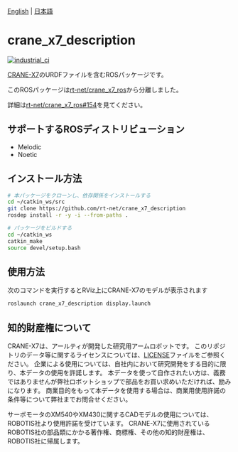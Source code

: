 [English](README.en.md) | [日本語](README.md)

# crane_x7_description

[![industrial_ci](https://github.com/rt-net/crane_x7_description/workflows/industrial_ci/badge.svg?branch=master)](https://github.com/rt-net/crane_x7_description/actions?query=workflow%3Aindustrial_ci+branch%3Amaster)


[CRANE-X7](https://rt-net.jp/products/crane-x7/)のURDFファイルを含むROSパッケージです。

このROSパッケージは[rt-net/crane_x7_ros](https://github.com/rt-net/crane_x7_ros)から分離しました。

詳細は[rt-net/crane_x7_ros#154](https://github.com/rt-net/crane_x7_ros/issues/154)を見てください。

## サポートするROSディストリビューション

- Melodic
- Noetic

## インストール方法

```sh
# 本パッケージをクローンし、依存関係をインストールする
cd ~/catkin_ws/src
git clone https://github.com/rt-net/crane_x7_description
rosdep install -r -y -i --from-paths .

# パッケージをビルドする
cd ~/catkin_ws
catkin_make
source devel/setup.bash
```

## 使用方法

次のコマンドを実行するとRViz上にCRANE-X7のモデルが表示されます

```sh
roslaunch crane_x7_description display.launch 
```

## 知的財産権について

CRANE-X7は、アールティが開発した研究用アームロボットです。
このリポジトリのデータ等に関するライセンスについては、[LICENSE](./LICENSE)ファイルをご参照ください。
企業による使用については、自社内において研究開発をする目的に限り、本データの使用を許諾します。
本データを使って自作されたい方は、義務ではありませんが弊社ロボットショップで部品をお買い求めいただければ、励みになります。
商業目的をもって本データを使用する場合は、商業用使用許諾の条件等について弊社までお問合せください。

サーボモータのXM540やXM430に関するCADモデルの使用については、ROBOTIS社より使用許諾を受けています。
CRANE-X7に使用されているROBOTIS社の部品類にかかる著作権、商標権、その他の知的財産権は、ROBOTIS社に帰属します。
